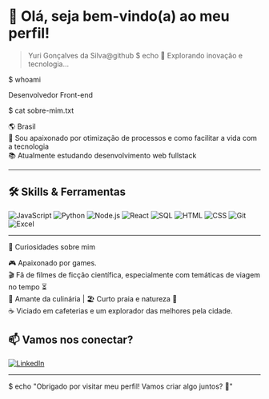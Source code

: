 # 👋 Olá, seja bem-vindo(a) ao meu perfil!

> Yuri Gonçalves da Silva@github
$ echo 🚀 Explorando inovação e tecnologia...

$ whoami

Desenvolvedor Front-end 

$ cat sobre-mim.txt

🌎 Brasil  
🧩 Sou apaixonado por otimização de processos e como facilitar a vida com a tecnologia   
📚 Atualmente estudando desenvolvimento web fullstack  

---

## 🛠️ Skills & Ferramentas

![JavaScript](https://img.shields.io/badge/-JavaScript-F7DF1E?style=flat-square&logo=javascript&logoColor=black)
![Python](https://img.shields.io/badge/-Python-3776AB?style=flat-square&logo=python&logoColor=white)
![Node.js](https://img.shields.io/badge/-Node.js-339933?style=flat-square&logo=node.js&logoColor=white)
![React](https://img.shields.io/badge/-React-61DAFB?style=flat-square&logo=react&logoColor=black)
![SQL](https://img.shields.io/badge/-SQL-4479A1?style=flat-square&logo=mysql&logoColor=white)
![HTML](https://img.shields.io/badge/-HTML5-E34F26?style=flat-square&logo=html5&logoColor=white)
![CSS](https://img.shields.io/badge/-CSS3-1572B6?style=flat-square&logo=css3)
![Git](https://img.shields.io/badge/-Git-F05032?style=flat-square&logo=git&logoColor=white)
![Excel](https://img.shields.io/badge/-Excel-217346?style=flat-square&logo=microsoft-excel&logoColor=white)

---

🎯 Curiosidades sobre mim

🎮 Apaixonado por games.  
🎬 Fã de filmes de ficção científica, especialmente com temáticas de viagem no tempo ⏳  
🍳 Amante da culinária | 🏖️ Curto praia e natureza 🌿  
☕ Viciado em cafeterias e um explorador das melhores pela cidade.


## 📫 Vamos nos conectar?

[![LinkedIn](https://img.shields.io/badge/-LinkedIn-0A66C2?style=flat-square&logo=linkedin&logoColor=white)](https://www.linkedin.com/in/yurigoncalves1991/)

---

$ echo "Obrigado por visitar meu perfil! Vamos criar algo juntos? 🙌"






